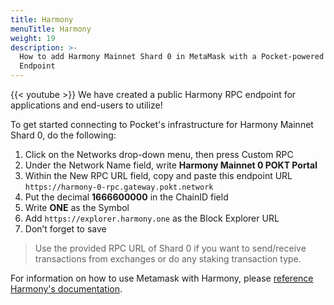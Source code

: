 ```yaml
---
title: Harmony
menuTitle: Harmony
weight: 19
description: >-
  How to add Harmony Mainnet Shard 0 in MetaMask with a Pocket-powered RPC
  Endpoint
---
```



{{< youtube  >}}
We have created a public Harmony RPC endpoint for applications and end-users to utilize!

To get started connecting to Pocket's infrastructure for Harmony Mainnet Shard 0, do the following:&#x20;

1. Click on the Networks drop-down menu, then press Custom RPC&#x20;
2. Under the Network Name field, write **Harmony Mainnet 0 POKT Portal**&#x20;
3. Within the New RPC URL field, copy and paste this endpoint URL `https://harmony-0-rpc.gateway.pokt.network`
4. Put the decimal **1666600000** in the ChainID field&#x20;
5. Write **ONE** as the Symbol&#x20;
6. Add `https://explorer.harmony.one` as the Block Explorer URL&#x20;
7. Don’t forget to save

> Use the provided RPC URL of Shard 0 if you want to send/receive transactions from exchanges or do any staking transaction type.

For information on how to use Metamask with Harmony, please [reference Harmony's documentation](https://docs.harmony.one/home/network/wallets/browser-extensions-wallets/metamask-wallet).
